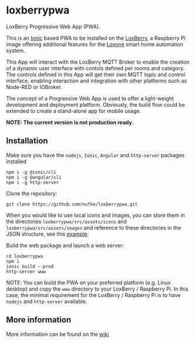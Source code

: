 # loxberrypwa

LoxBerry Progressive Web App (PWA).

This is an [Ionic](https://ionicframework.com/) based PWA to be installed on the [LoxBerry](https://loxwiki.atlassian.net/wiki/spaces/LOXBERRY/overview),  a Raspberry Pi image offering additional features for the [Loxone](https://www.loxone.com/) smart home automation system.

This App will interact with the LoxBerry MQTT Broker to enable the creation of a dynamic user interface with contols defined per rooms and category. The controls defined in this App will get their own MQTT topic and control interface, enabling interaction and integration with other  platforms such as Node-RED or IOBroker.

The concept of a Progressive Web App is used to offer a light-weight development and deployment platform. Obviously, the build flow could be extended to create a stand-alone app for mobile usage.

**NOTE: The current version is not production ready.**

## Installation

Make sure you have the `nodejs`, `Ionic`, `Angular` and `http-server` packages installed
```
npm i -g @ionic/cli
npm i -g @angular/cli
npm i -g http-server

```
Clone the repository:
```
git clone https://github.com/nufke/loxberrypwa.git
```

When you would like to use local icons and images, you can store them in the directories `loxberrypwa/src/assets/icons` and `loxberrypwa/src/assets/images` and reference to these directories in the JSON structure, see this [example](https://github.com/nufke/loxberrypwa/wiki/Example). 

Build the web package and launch a web server:
```
cd loxberrypwa
npm i
ionic build --prod
http-server www
```

NOTE: You can build the PWA on your preferred platform (e.g. Linux desktop) and copy the `www` directory to your LoxBerry / Raspberry Pi. In this case, the minimal requirement for the LoxBerry / Raspberry Pi is to have `nodejs` and `http-server` available.

## More information

More information can be found on the [wiki](https://github.com/nufke/loxberrypwa/wiki)